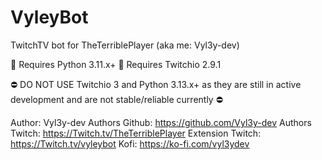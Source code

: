 # VyleyBot
TwitchTV bot for TheTerriblePlayer (aka me: Vyl3y-dev)

🧪 Requires Python 3.11.x+
🧪 Requires Twitchio 2.9.1

⛔️ DO NOT USE Twitchio 3 and Python 3.13.x+ as they are still in active development and are not stable/reliable currently ⛔️

Author: Vyl3y-dev
Authors Github: https://github.com/Vyl3y-dev
Authors Twitch: https://Twitch.tv/TheTerriblePlayer
Extension Twitch: https://Twitch.tv/vyleybot
Kofi: https://ko-fi.com/vyl3ydev